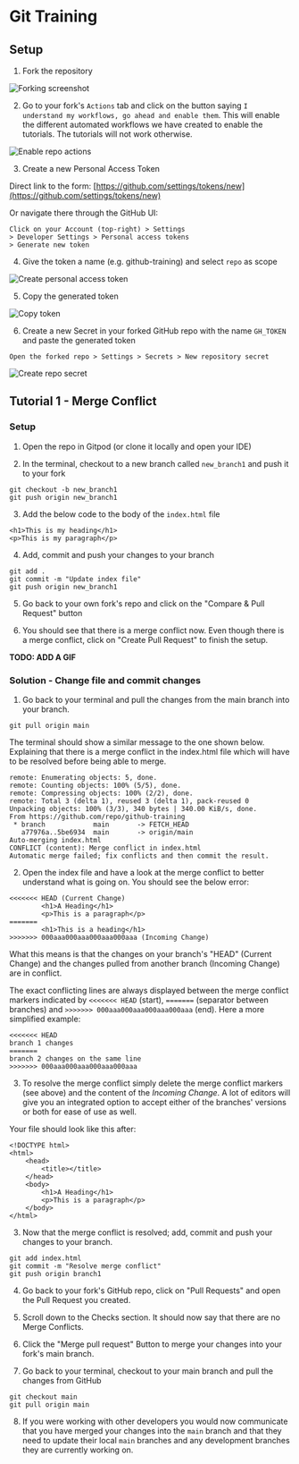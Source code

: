 # Git Training

## Setup

1. Fork the repository

![Forking screenshot](https://gist.github.com/stefdworschak/7b6e93f38b98256fd5ce00982b3ba1ca/raw/25e3632cfea3a5308cb75c24440f75cd85b48ab3/fork_repo.png)

2. Go to your fork's `Actions` tab and click on the button saying `I understand my workflows, go ahead and enable them`.
This will enable the different automated workflows we have created to enable the tutorials. The tutorials will not work otherwise.

![Enable repo actions](https://gist.github.com/stefdworschak/7b6e93f38b98256fd5ce00982b3ba1ca/raw/25e3632cfea3a5308cb75c24440f75cd85b48ab3/activate_actions.png)

3. Create a new Personal Access Token

Direct link to the form: [https://github.com/settings/tokens/new](https://github.com/settings/tokens/new)

Or navigate there through the GitHub UI:
```
Click on your Account (top-right) > Settings
> Developer Settings > Personal access tokens
> Generate new token
```

4. Give the token a name (e.g. github-training) and select `repo` as scope

![Create personal access token](https://gist.github.com/stefdworschak/7b6e93f38b98256fd5ce00982b3ba1ca/raw/25e3632cfea3a5308cb75c24440f75cd85b48ab3/assign_scope.png)

5. Copy the generated token 

![Copy token](https://gist.github.com/stefdworschak/7b6e93f38b98256fd5ce00982b3ba1ca/raw/25e3632cfea3a5308cb75c24440f75cd85b48ab3/copy_generated_token.png)

6. Create a new Secret in your forked GitHub repo with the name `GH_TOKEN` and paste the generated token

```
Open the forked repo > Settings > Secrets > New repository secret
```

![Create repo secret](https://gist.github.com/stefdworschak/7b6e93f38b98256fd5ce00982b3ba1ca/raw/25e3632cfea3a5308cb75c24440f75cd85b48ab3/create_repo_secret.png)


## Tutorial 1 - Merge Conflict

### Setup

1. Open the repo in Gitpod (or clone it locally and open your IDE)

2. In the terminal, checkout to a new branch called `new_branch1` and push it to your fork

```
git checkout -b new_branch1
git push origin new_branch1
```

3. Add the below code to the body of the `index.html` file

```
<h1>This is my heading</h1>
<p>This is my paragraph</p>
```

4. Add, commit and push your changes to your branch

```
git add .
git commit -m "Update index file"
git push origin new_branch1
```

5. Go back to your own fork's repo and click on the "Compare & Pull Request" button

6. You should see that there is a merge conflict now.
Even though there is a merge conflict, click on "Create Pull Request" to finish the setup.

__TODO: ADD A GIF__


### Solution - Change file and commit changes

1. Go back to your terminal and pull the changes from the main branch into your branch.

```
git pull origin main
```

The terminal should show a similar message to the one shown below. Explaining that there is a merge conflict in the index.html file which will have to be resolved before being able to merge.

```
remote: Enumerating objects: 5, done.
remote: Counting objects: 100% (5/5), done.
remote: Compressing objects: 100% (2/2), done.
remote: Total 3 (delta 1), reused 3 (delta 1), pack-reused 0
Unpacking objects: 100% (3/3), 340 bytes | 340.00 KiB/s, done.
From https://github.com/repo/github-training
 * branch            main       -> FETCH_HEAD
   a77976a..5be6934  main       -> origin/main
Auto-merging index.html
CONFLICT (content): Merge conflict in index.html
Automatic merge failed; fix conflicts and then commit the result.
```

2. Open the index file and have a look at the merge conflict to better understand what is going on.
You should see the below error:

```
<<<<<<< HEAD (Current Change)   
	    <h1>A Heading</h1>
	    <p>This is a paragraph</p>
======= 
        <h1>This is a heading</h1>
>>>>>>> 000aaa000aaa000aaa000aaa (Incoming Change)
```

What this means is that the changes on your branch's "HEAD" (Current Change) and the changes pulled from another branch (Incoming Change) are in conflict.

The exact conflicting lines are always displayed between the merge conflict markers indicated by `<<<<<<< HEAD` (start), `=======` (separator between branches) and `>>>>>>> 000aaa000aaa000aaa000aaa` (end).
Here a more simplified example:

```
<<<<<<< HEAD
branch 1 changes
======= 
branch 2 changes on the same line
>>>>>>> 000aaa000aaa000aaa000aaa
```

3. To resolve the merge conflict simply delete the merge conflict markers (see above) and the content of the _Incoming Change_. A lot of editors will give you an integrated option to accept either of the branches' versions or both for ease of use as well.

Your file should look like this after:
```
<!DOCTYPE html>
<html>
    <head>
        <title></title>
    </head>
    <body>
        <h1>A Heading</h1>
        <p>This is a paragraph</p>
    </body>
</html>
```
3. Now that the merge conflict is resolved; add, commit and push your changes to your branch.

```
git add index.html
git commit -m "Resolve merge conflict"
git push origin branch1
```

4. Go back to your fork's GitHub repo, click on "Pull Requests" and open the Pull Request you created.

1. Scroll down to the Checks section. It should now say that there are no Merge Conflicts.

1. Click the "Merge pull request" Button to merge your changes into your fork's main branch.

1. Go back to your terminal, checkout to your main branch and pull the changes from GitHub

```
git checkout main
git pull origin main
```

8. If you were working with other developers you would now communicate that you have merged your changes into the `main` branch and that they need to update their local `main` branches and any development branches they are currently working on.
